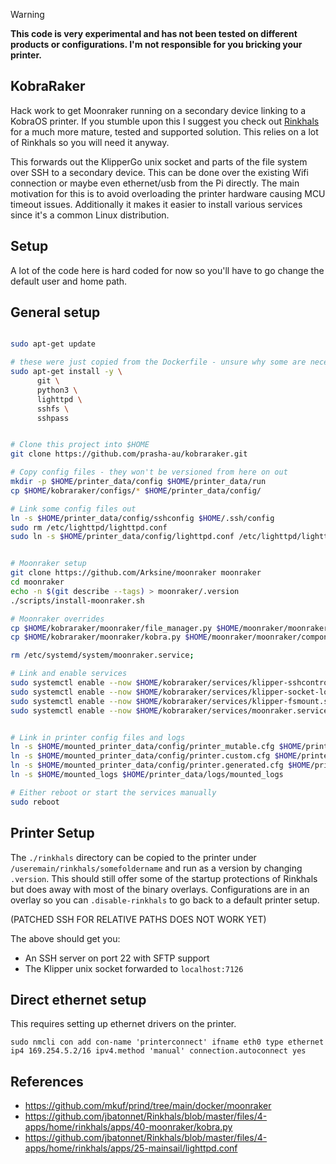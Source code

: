
> [!WARNING]
> **This code is very experimental and has not been tested on different products or configurations. I'm not responsible for you bricking your printer.**


## KobraRaker

Hack work to get Moonraker running on a secondary device linking to a KobraOS printer. If you stumble upon this I suggest you check out [Rinkhals](https://github.com/jbatonnet/Rinkhals) for a much more mature, tested and supported solution. This relies on a lot of Rinkhals so you will need it anyway.


This forwards out the KlipperGo unix socket and parts of the file system over SSH to a secondary device. This can be done over the existing Wifi connection or maybe even ethernet/usb from the Pi directly.
The main motivation for this is to avoid overloading the printer hardware causing MCU timeout issues. Additionally it makes it easier to install various services since it's a common Linux distribution.




## Setup

A lot of the code here is hard coded for now so you'll have to go change the default user and home path.

## General setup

```bash

sudo apt-get update

# these were just copied from the Dockerfile - unsure why some are necessary
sudo apt-get install -y \
      git \
      python3 \
      lighttpd \
      sshfs \
      sshpass


# Clone this project into $HOME
git clone https://github.com/prasha-au/kobraraker.git

# Copy config files - they won't be versioned from here on out
mkdir -p $HOME/printer_data/config $HOME/printer_data/run
cp $HOME/kobraraker/configs/* $HOME/printer_data/config/

# Link some config files out
ln -s $HOME/printer_data/config/sshconfig $HOME/.ssh/config
sudo rm /etc/lighttpd/lighttpd.conf
sudo ln -s $HOME/printer_data/config/lighttpd.conf /etc/lighttpd/lighttpd.conf


# Moonraker setup
git clone https://github.com/Arksine/moonraker moonraker
cd moonraker
echo -n $(git describe --tags) > moonraker/.version
./scripts/install-moonraker.sh

# Moonraker overrides
cp $HOME/kobraraker/moonraker/file_manager.py $HOME/moonraker/moonraker/components/file_manager/file_manager.py
cp $HOME/kobraraker/moonraker/kobra.py $HOME/moonraker/moonraker/components/kobra.py

rm /etc/systemd/system/moonraker.service;

# Link and enable services
sudo systemctl enable --now $HOME/kobraraker/services/klipper-sshcontrol.service
sudo systemctl enable --now $HOME/kobraraker/services/klipper-socket-local.service
sudo systemctl enable --now $HOME/kobraraker/services/klipper-fsmount.service
sudo systemctl enable --now $HOME/kobraraker/services/moonraker.service


# Link in printer config files and logs
ln -s $HOME/mounted_printer_data/config/printer_mutable.cfg $HOME/printer_data/config/
ln -s $HOME/mounted_printer_data/config/printer.custom.cfg $HOME/printer_data/config/
ln -s $HOME/mounted_printer_data/config/printer.generated.cfg $HOME/printer_data/config/
ln -s $HOME/mounted_logs $HOME/printer_data/logs/mounted_logs

# Either reboot or start the services manually
sudo reboot
```



## Printer Setup
The `./rinkhals` directory can be copied to the printer under `/useremain/rinkhals/somefoldername` and run as a version by changing `.version`.
This should still offer some of the startup protections of Rinkhals but does away with most of the binary overlays. Configurations are in an overlay so you can `.disable-rinkhals` to go back to a default printer setup.


(PATCHED SSH FOR RELATIVE PATHS DOES NOT WORK YET)
<!--
The `dropbear` binary have been patched to run with relative paths similar to what the various Rinkhals installer scripts do.
```bash
# Eg `/usr/libexec/sftp-server` changes to `.////////sftp-server`
cat dropbear_original |
    sed "s/\/lib\/ld-uClibc.so.0/.\/\/\/\/\/\/\/\/\/ld-uClibc/g" |
    sed "s/\/usr\/libexec\/sftp-server/.\/\/\/\/\/\/\/\/sftp-server    /g" \
    > dropbear

cat sftp-server_original |
    sed "s/\/lib\/ld-uClibc.so.0/.\/\/\/\/\/\/\/\/\/ld-uClibc/g" \
    > sftp-server

```
 -->

The above should get you:
- An SSH server on port 22 with SFTP support
- The Klipper unix socket forwarded to `localhost:7126`





## Direct ethernet setup
This requires setting up ethernet drivers on the printer.
```
sudo nmcli con add con-name 'printerconnect' ifname eth0 type ethernet ip4 169.254.5.2/16 ipv4.method 'manual' connection.autoconnect yes
```




## References
- https://github.com/mkuf/prind/tree/main/docker/moonraker
- https://github.com/jbatonnet/Rinkhals/blob/master/files/4-apps/home/rinkhals/apps/40-moonraker/kobra.py
- https://github.com/jbatonnet/Rinkhals/blob/master/files/4-apps/home/rinkhals/apps/25-mainsail/lighttpd.conf

